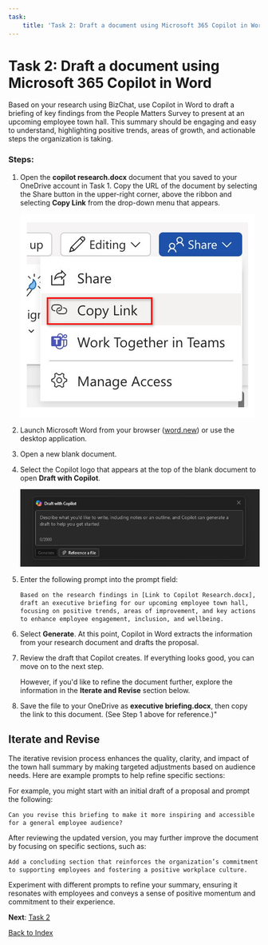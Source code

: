 ```yaml
---
task:
    title: 'Task 2: Draft a document using Microsoft 365 Copilot in Word'
---
```


# Task 2: Draft a document using Microsoft 365 Copilot in Word

Based on your research using BizChat, use Copilot in Word to draft a briefing of key findings from the People Matters Survey to present at an upcoming employee town hall. This summary should be engaging and easy to understand, highlighting positive trends, areas of growth, and actionable steps the organization is taking.

### Steps:

1. Open the **copilot research.docx** document that you saved to your OneDrive account in Task 1. Copy the URL of the document by selecting the Share button in the upper-right corner, above the ribbon and selecting **Copy Link** from the drop-down menu that appears.

    ![Screenshot showing the Share menu and the Copy Link option highlighted.](../Media/share-menu-with-copy-link.png)

1. Launch Microsoft Word from your browser (<a href="https://word.new" target="_blank">word.new</a>) or use the desktop application.

1. Open a new blank document.

1. Select the Copilot logo that appears at the top of the blank document to open **Draft with Copilot**.

    ![Screenshot showing draft with Copilot in Word.](../Media/draft-with-copilot.png)

1. Enter the following prompt into the prompt field:

    ```text
    Based on the research findings in [Link to Copilot Research.docx], draft an executive briefing for our upcoming employee town hall, focusing on positive trends, areas of improvement, and key actions to enhance employee engagement, inclusion, and wellbeing.
    ```

1. Select **Generate**. At this point, Copilot in Word extracts the information from your research document and drafts the proposal.

1. Review the draft that Copilot creates. If everything looks good, you can move on to the next step.

    However, if you'd like to refine the document further, explore the information in the **Iterate and Revise** section below.

1. Save the file to your OneDrive as **executive briefing.docx**, then copy the link to this document. (See Step 1 above for reference.)"

## Iterate and Revise

The iterative revision process enhances the quality, clarity, and impact of the town hall summary by making targeted adjustments based on audience needs. Here are example prompts to help refine specific sections:

For example, you might start with an initial draft of a proposal and prompt the following:

```text
Can you revise this briefing to make it more inspiring and accessible for a general employee audience?
```

After reviewing the updated version, you may further improve the document by focusing on specific sections, such as:

```text
Add a concluding section that reinforces the organization’s commitment to supporting employees and fostering a positive workplace culture.
```

Experiment with different prompts to refine your summary, ensuring it resonates with employees and conveys a sense of positive momentum and commitment to their experience.

**Next**: [Task 2](https://microsoftlearning.github.io/Microsoft-365-Copilot-Immersion-Experience/Instructions/Labs/PubSec/Task_3.html)

[Back to Index](https://microsoftlearning.github.io/Microsoft-365-Copilot-Immersion-Experience/)
